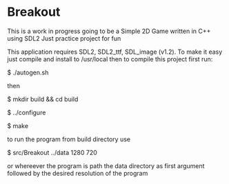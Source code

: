 # Breakout
This is a work in progress going to be a
Simple 2D Game written in C++ using SDL2 
Just practice project for fun

This application requires SDL2, SDL2_ttf, SDL_image (v1.2).
To make it easy just compile and install to /usr/local
then to compile this project first run:

$ ./autogen.sh

then

$ mkdir build && cd build

$ ../configure

$ make

to run the program from build directory use

$ src/Breakout ../data 1280 720

or whereever the program is path the data directory as first argument
followed by the desired resolution of the program


